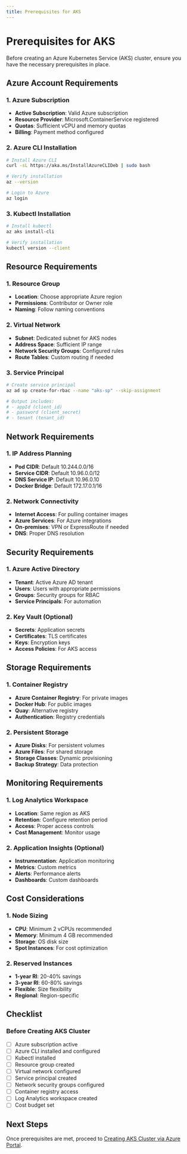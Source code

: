 ```yaml
---
title: Prerequisites for AKS
---
```


# Prerequisites for AKS

Before creating an Azure Kubernetes Service (AKS) cluster, ensure you have the necessary prerequisites in place.

## Azure Account Requirements

### 1. **Azure Subscription**

- **Active Subscription**: Valid Azure subscription
- **Resource Provider**: Microsoft.ContainerService registered
- **Quotas**: Sufficient vCPU and memory quotas
- **Billing**: Payment method configured

### 2. **Azure CLI Installation**

```bash
# Install Azure CLI
curl -sL https://aka.ms/InstallAzureCLIDeb | sudo bash

# Verify installation
az --version

# Login to Azure
az login
```

### 3. **Kubectl Installation**

```bash
# Install kubectl
az aks install-cli

# Verify installation
kubectl version --client
```

## Resource Requirements

### 1. **Resource Group**

- **Location**: Choose appropriate Azure region
- **Permissions**: Contributor or Owner role
- **Naming**: Follow naming conventions

### 2. **Virtual Network**

- **Subnet**: Dedicated subnet for AKS nodes
- **Address Space**: Sufficient IP range
- **Network Security Groups**: Configured rules
- **Route Tables**: Custom routing if needed

### 3. **Service Principal**

```bash
# Create service principal
az ad sp create-for-rbac --name "aks-sp" --skip-assignment

# Output includes:
# - appId (client_id)
# - password (client_secret)
# - tenant (tenant_id)
```

## Network Requirements

### 1. **IP Address Planning**

- **Pod CIDR**: Default 10.244.0.0/16
- **Service CIDR**: Default 10.96.0.0/12
- **DNS Service IP**: Default 10.96.0.10
- **Docker Bridge**: Default 172.17.0.1/16

### 2. **Network Connectivity**

- **Internet Access**: For pulling container images
- **Azure Services**: For Azure integrations
- **On-premises**: VPN or ExpressRoute if needed
- **DNS**: Proper DNS resolution

## Security Requirements

### 1. **Azure Active Directory**

- **Tenant**: Active Azure AD tenant
- **Users**: Users with appropriate permissions
- **Groups**: Security groups for RBAC
- **Service Principals**: For automation

### 2. **Key Vault** (Optional)

- **Secrets**: Application secrets
- **Certificates**: TLS certificates
- **Keys**: Encryption keys
- **Access Policies**: For AKS access

## Storage Requirements

### 1. **Container Registry**

- **Azure Container Registry**: For private images
- **Docker Hub**: For public images
- **Quay**: Alternative registry
- **Authentication**: Registry credentials

### 2. **Persistent Storage**

- **Azure Disks**: For persistent volumes
- **Azure Files**: For shared storage
- **Storage Classes**: Dynamic provisioning
- **Backup Strategy**: Data protection

## Monitoring Requirements

### 1. **Log Analytics Workspace**

- **Location**: Same region as AKS
- **Retention**: Configure retention period
- **Access**: Proper access controls
- **Cost Management**: Monitor usage

### 2. **Application Insights** (Optional)

- **Instrumentation**: Application monitoring
- **Metrics**: Custom metrics
- **Alerts**: Performance alerts
- **Dashboards**: Custom dashboards

## Cost Considerations

### 1. **Node Sizing**

- **CPU**: Minimum 2 vCPUs recommended
- **Memory**: Minimum 4 GB recommended
- **Storage**: OS disk size
- **Spot Instances**: For cost optimization

### 2. **Reserved Instances**

- **1-year RI**: 20-40% savings
- **3-year RI**: 60-80% savings
- **Flexible**: Size flexibility
- **Regional**: Region-specific

## Checklist

### Before Creating AKS Cluster

- [ ] Azure subscription active
- [ ] Azure CLI installed and configured
- [ ] Kubectl installed
- [ ] Resource group created
- [ ] Virtual network configured
- [ ] Service principal created
- [ ] Network security groups configured
- [ ] Container registry access
- [ ] Log Analytics workspace created
- [ ] Cost budget set

## Next Steps

Once prerequisites are met, proceed to [Creating AKS Cluster via Azure Portal](azure-portal.md).

